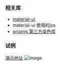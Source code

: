 ### 相关库
- [material-ui](https://material-ui-next.com/)
- material-ui 使用的jss
- [prismjs 第三方染色库](https://note.youdao.com/)

### 试例
[演示地址](http://45.77.40.158:3000/#/)
![image](https://note.youdao.com/yws/public/resource/477eb23e64396a65d51271a3b1103942/xmlnote/1D9431D5651A47A28CE095D2A2798DDC/3447)